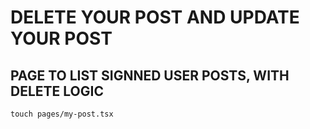 # DELETE YOUR POST AND UPDATE YOUR POST

## PAGE TO LIST SIGNNED USER POSTS, WITH DELETE LOGIC

```
touch pages/my-post.tsx
```

```tsx

```


